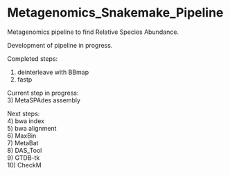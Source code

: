 # Metagenomics_Snakemake_Pipeline
Metagenomics pipeline to find Relative Species Abundance. 
  
  
Development of pipeline in progress.  
  
Completed steps:  
1) deinterleave with BBmap 
2) fastp  
  
Current step in progress:   
3) MetaSPAdes assembly  

Next steps:  
4) bwa index   
5) bwa alignment   
6) MaxBin   
7) MetaBat   
8) DAS_Tool   
9) GTDB-tk   
10) CheckM   

  

